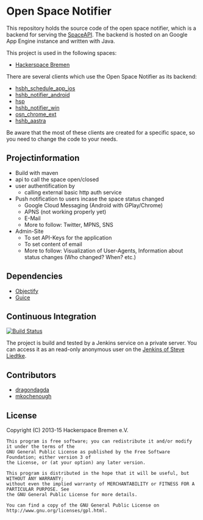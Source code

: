 Open Space Notifier
============================

This repository holds the source code of the open space notifier, which is a backend for serving the [SpaceAPI](http://spaceapi.net). The backend is hosted on an Google App Engine instance and written with Java. 

This project is used in the following spaces:
* [Hackerspace Bremen](https://hackerspacehb.appspot.com)

There are several clients which use the Open Space Notifier as its backend:
* [hsbh_schedule_app_ios](https://github.com/HackerspaceBremen/hsbh_schedule_app_ios)
* [hshb_notifier_android](https://github.com/HackerspaceBremen/hshb_notifier_android)
* [hsp](https://github.com/HackerspaceBremen/hsp)
* [hshb_notifier_win](https://github.com/HackerspaceBremen/hshb_notifier_win)
* [osn_chrome_ext](https://github.com/HackerspaceBremen/osn_chrome_ext)
* [hshb_aastra](https://github.com/HackerspaceBremen/hshb_aastra)

Be aware that the most of these clients are created for a specific space, so you need to change the code to your needs.

Projectinformation
------------------

- Build with maven
- api to call the space open/closed
- user authentification by 
  - calling external basic http auth service
- Push notification to users incase the space status changed
  - Google Cloud Messaging (Android with GPlay/Chrome)
  - APNS (not working properly yet)
  - E-Mail
  - More to follow: Twitter, MPNS, SNS
- Admin-Site
  - To set API-Keys for the application
  - To set content of email
  - More to follow: Visualization of User-Agents, Information about status changes (Who changed? When? etc.)

Dependencies
------------

- [Objectify](https://code.google.com/p/objectify-appengine) 
- [Guice](https://code.google.com/p/google-guice)

Continuous Integration
----------------------

[![Build Status](http://jenkins.steveliedtke.de/job/osn%20-%20master%20-%20unit%20tests/badge/icon)](http://tools.steveliedtke.de/jenkins/job/open%20space%20notifier%20-%20master/)

The project is build and tested by a Jenkins service on a private server. You can access it as an 
read-only anonymous user on the [Jenkins of Steve Liedtke](http://jenkins.steveliedtke.de/view/hshb/).

Contributors
------------

* [dragondagda](https://github.com/dragondagda)
* [mkochenough](https://github.com/mkochenough)


License
-------

  Copyright (C) 2013-15 Hackerspace Bremen e.V.
  
	This program is free software; you can redistribute it and/or modify it under the terms of the 
	GNU General Public License as published by the Free Software Foundation; either version 3 of 
	the License, or (at your option) any later version.
	
	This program is distributed in the hope that it will be useful, but WITHOUT ANY WARRANTY; 
	without even the implied warranty of MERCHANTABILITY or FITNESS FOR A PARTICULAR PURPOSE. See 
	the GNU General Public License for more details.
	
	You can find a copy of the GNU General Public License on http://www.gnu.org/licenses/gpl.html.
